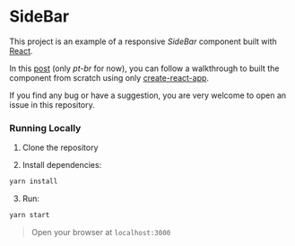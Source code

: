 # SideBar

This project is an example of a responsive _SideBar_ component built with [React](https://reactjs.org/).

In this [post](https://vpalmerini.github.io/blog/sidebar-com-react/) (only _pt-br_ for now), you can follow a walkthrough to built the component from scratch using only [create-react-app](https://github.com/facebook/create-react-app).

If you find any bug or have a suggestion, you are very welcome to open an issue in this repository.

### Running Locally

1. Clone the repository

2. Install dependencies:
```sh
yarn install
```
3. Run:
```sh
yarn start
```

> Open your browser at `localhost:3000`
